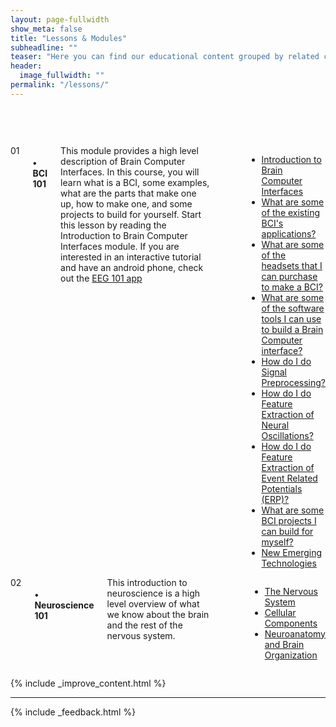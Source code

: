```yaml
---
layout: page-fullwidth
show_meta: false
title: "Lessons & Modules"
subheadline: ""
teaser: "Here you can find our educational content grouped by related clusters. It is a more structured path into Neurotech material, they are designed to give you a more cohesive entry point."
header:
  image_fullwidth: ""
permalink: "/lessons/"
---
```



<div class="row" style="padding-top:60px;">

<div class="large-12 columns module" markdown="1" style="">
  <div class="medium-2 columns number">01</div>
  <div class="medium-10 columns box">
    <h4>• BCI 101</h4>
    <div class="moduledescription">
      This module provides a high level description of Brain Computer Interfaces. In this course, you will learn what is a BCI, some examples, what are the parts that make one up, how to make one, and some projects to build for yourself. Start this lesson by reading the Introduction to Brain Computer Interfaces module. If you are interested in an interactive tutorial and have an android phone, check out the <a target= "_blank_" href="https://play.google.com/store/apps/details?id=com.eeg_project&hl=en">EEG 101 app</a>
    </div>
    <ul class="" style="padding-left:60px">
      <li class="section"><a href="../introtobci/">Introduction to Brain Computer Interfaces</a></li>
      <li class="section"><a href="../applications/">What are some of the existing BCI's applications?</a></li>
      <li class="section"><a href="../headsets/">What are some of the headsets that I can purchase to make a BCI?</a></li>
      <li class="section"><a href="../introbci_software/">What are some of the software tools I can use to build a Brain Computer interface?</a></li>
      <li class="section"><a href="../preprocessing/">How do I do Signal Preprocessing?</a></li>
      <li class="section"><a href="../oscillations/">How do I do Feature Extraction of Neural Oscillations?</a></li>
      <li class="section"><a href="../erp/">How do I do Feature Extraction of Event Related Potentials (ERP)?</a></li>
      <li class="section"><a href="../projects/">What are some BCI projects I can build for myself?</a></li>
      <li class="section"><a href="../emerging_tech/">New Emerging Technologies</a></li>
    </ul>
  </div>
</div>

<div class="large-12 columns module" markdown="1" style="">
  <div class="medium-2 columns number">02</div>
  <div class="medium-10 columns box">
    <h4>• Neuroscience 101</h4>
    <div class="moduledescription">
      This introduction to neuroscience is a high level overview of what we know about the brain and the rest of the nervous system.
    </div>
    <ul class="" style="padding-left:60px">
      <li class="section"><a href="../the_nervous_system/">The Nervous System</a></li>
      <li class="section"><a href="../cellular_components/">Cellular Components</a></li>
      <li class="section"><a href="../neuroanatomy_and_brain_organization/">Neuroanatomy and Brain Organization</a></li>
      <!--
      <li class="section"><a href="../what_is_neuroscience/">Introduction: What is Neuroscience?</a></li>
      <li class="section"><a href="../sensory_and_motor_systems/">Sensory and Motor Systems</a></li>
      <li class="section"><a href="../functional_systems_of_the_brain/">Functional Systems of the Brain</a></li>
      <li class="section"><a href="../brain_diseases_and_disorders/">Brain Diseases and Disorders</a></li>
      -->
    </ul>
  </div>
</div>


{% include _improve_content.html %}

<hr>

{% include _feedback.html %}


</div>
